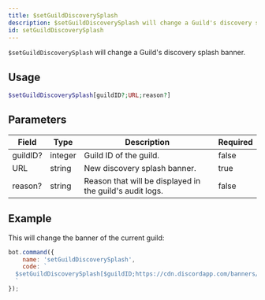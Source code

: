 ```yaml
---
title: $setGuildDiscoverySplash
description: $setGuildDiscoverySplash will change a Guild's discovery splash banner.
id: setGuildDiscoverySplash
---
```


`$setGuildDiscoverySplash` will change a Guild's discovery splash banner.

## Usage

```php
$setGuildDiscoverySplash[guildID?;URL;reason?]
```

## Parameters

| Field    | Type    | Description                                              | Required |
|----------|---------|----------------------------------------------------------|----------|
| guildID? | integer | Guild ID of the guild.                                   | false    |
| URL      | string  | New discovery splash banner.                             | true     |
| reason?  | string  | Reason that will be displayed in the guild's audit logs. | false    |

## Example

This will change the banner of the current guild:

```javascript
bot.command({
    name: 'setGuildDiscoverySplash',
    code: `
  $setGuildDiscoverySplash[$guildID;https://cdn.discordapp.com/banners/773352845738115102/b2b27d0915a838e8b4f68b180d1901ad.webp;Example!]
  `
});
```